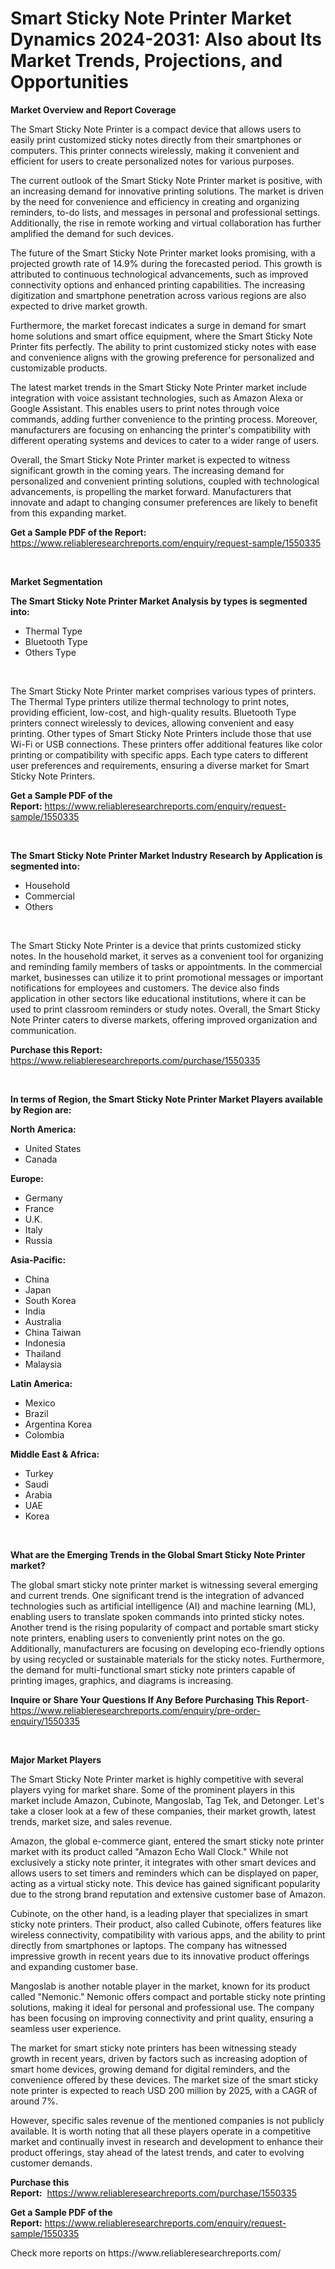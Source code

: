 <p><h1>Smart Sticky Note Printer Market Dynamics 2024-2031: Also about Its Market Trends, Projections, and Opportunities</h1></p><p><strong>Market Overview and Report Coverage</strong></p>
<p><p>The Smart Sticky Note Printer is a compact device that allows users to easily print customized sticky notes directly from their smartphones or computers. This printer connects wirelessly, making it convenient and efficient for users to create personalized notes for various purposes.</p><p>The current outlook of the Smart Sticky Note Printer market is positive, with an increasing demand for innovative printing solutions. The market is driven by the need for convenience and efficiency in creating and organizing reminders, to-do lists, and messages in personal and professional settings. Additionally, the rise in remote working and virtual collaboration has further amplified the demand for such devices.</p><p>The future of the Smart Sticky Note Printer market looks promising, with a projected growth rate of 14.9% during the forecasted period. This growth is attributed to continuous technological advancements, such as improved connectivity options and enhanced printing capabilities. The increasing digitization and smartphone penetration across various regions are also expected to drive market growth.</p><p>Furthermore, the market forecast indicates a surge in demand for smart home solutions and smart office equipment, where the Smart Sticky Note Printer fits perfectly. The ability to print customized sticky notes with ease and convenience aligns with the growing preference for personalized and customizable products. </p><p>The latest market trends in the Smart Sticky Note Printer market include integration with voice assistant technologies, such as Amazon Alexa or Google Assistant. This enables users to print notes through voice commands, adding further convenience to the printing process. Moreover, manufacturers are focusing on enhancing the printer's compatibility with different operating systems and devices to cater to a wider range of users.</p><p>Overall, the Smart Sticky Note Printer market is expected to witness significant growth in the coming years. The increasing demand for personalized and convenient printing solutions, coupled with technological advancements, is propelling the market forward. Manufacturers that innovate and adapt to changing consumer preferences are likely to benefit from this expanding market.</p></p>
<p><strong>Get a Sample PDF of the Report:</strong> <a href="https://www.reliableresearchreports.com/enquiry/request-sample/1550335">https://www.reliableresearchreports.com/enquiry/request-sample/1550335</a></p>
<p>&nbsp;</p>
<p><strong>Market Segmentation</strong></p>
<p><strong>The Smart Sticky Note Printer Market Analysis by types is segmented into:</strong></p>
<p><ul><li>Thermal Type</li><li>Bluetooth Type</li><li>Others Type</li></ul></p>
<p>&nbsp;</p>
<p><p>The Smart Sticky Note Printer market comprises various types of printers. The Thermal Type printers utilize thermal technology to print notes, providing efficient, low-cost, and high-quality results. Bluetooth Type printers connect wirelessly to devices, allowing convenient and easy printing. Other types of Smart Sticky Note Printers include those that use Wi-Fi or USB connections. These printers offer additional features like color printing or compatibility with specific apps. Each type caters to different user preferences and requirements, ensuring a diverse market for Smart Sticky Note Printers.</p></p>
<p><strong>Get a Sample PDF of the Report:</strong>&nbsp;<a href="https://www.reliableresearchreports.com/enquiry/request-sample/1550335">https://www.reliableresearchreports.com/enquiry/request-sample/1550335</a></p>
<p>&nbsp;</p>
<p><strong>The Smart Sticky Note Printer Market Industry Research by Application is segmented into:</strong></p>
<p><ul><li>Household</li><li>Commercial</li><li>Others</li></ul></p>
<p>&nbsp;</p>
<p><p>The Smart Sticky Note Printer is a device that prints customized sticky notes. In the household market, it serves as a convenient tool for organizing and reminding family members of tasks or appointments. In the commercial market, businesses can utilize it to print promotional messages or important notifications for employees and customers. The device also finds application in other sectors like educational institutions, where it can be used to print classroom reminders or study notes. Overall, the Smart Sticky Note Printer caters to diverse markets, offering improved organization and communication.</p></p>
<p><strong>Purchase this Report:</strong>&nbsp; <a href="https://www.reliableresearchreports.com/purchase/1550335">https://www.reliableresearchreports.com/purchase/1550335</a></p>
<p>&nbsp;</p>
<p><strong>In terms of Region, the Smart Sticky Note Printer Market Players available by Region are:</strong></p>
<p>
    <p> <strong> North America: </strong>
        <ul>
            <li>United States</li>
            <li>Canada</li>
        </ul>
        </p> 
    <p> <strong> Europe: </strong>
        <ul>
            <li>Germany</li>
            <li>France</li>
            <li>U.K.</li>
            <li>Italy</li>
            <li>Russia</li>
        </ul>
        </p> 
    <p> <strong> Asia-Pacific: </strong>
        <ul>
            <li>China</li>
            <li>Japan</li>
            <li>South Korea</li>
            <li>India</li>
            <li>Australia</li>
            <li>China Taiwan</li>
            <li>Indonesia</li>
            <li>Thailand</li>
            <li>Malaysia</li>
        </ul>
        </p> 
    <p> <strong> Latin America: </strong>
        <ul>
            <li>Mexico</li>
            <li>Brazil</li>
            <li>Argentina Korea</li>
            <li>Colombia</li>
        </ul>
        </p> 
    <p> <strong> Middle East & Africa: </strong>
        <ul>
            <li>Turkey</li>
            <li>Saudi</li>
            <li>Arabia</li>
            <li>UAE</li>
            <li>Korea</li>
        </ul>
    </p>
    </p>
<p>&nbsp;</p>
<p><strong>What are the Emerging Trends in the Global Smart Sticky Note Printer market?</strong></p>
<p><p>The global smart sticky note printer market is witnessing several emerging and current trends. One significant trend is the integration of advanced technologies such as artificial intelligence (AI) and machine learning (ML), enabling users to translate spoken commands into printed sticky notes. Another trend is the rising popularity of compact and portable smart sticky note printers, enabling users to conveniently print notes on the go. Additionally, manufacturers are focusing on developing eco-friendly options by using recycled or sustainable materials for the sticky notes. Furthermore, the demand for multi-functional smart sticky note printers capable of printing images, graphics, and diagrams is increasing.</p></p>
<p><strong>Inquire or Share Your Questions If Any Before Purchasing This Report</strong>- <a href="https://www.reliableresearchreports.com/enquiry/pre-order-enquiry/1550335">https://www.reliableresearchreports.com/enquiry/pre-order-enquiry/1550335</a></p>
<p>&nbsp;</p>
<p><strong>Major Market Players</strong></p>
<p><p>The Smart Sticky Note Printer market is highly competitive with several players vying for market share. Some of the prominent players in this market include Amazon, Cubinote, Mangoslab, Tag Tek, and Detonger. Let's take a closer look at a few of these companies, their market growth, latest trends, market size, and sales revenue.</p><p>Amazon, the global e-commerce giant, entered the smart sticky note printer market with its product called "Amazon Echo Wall Clock." While not exclusively a sticky note printer, it integrates with other smart devices and allows users to set timers and reminders which can be displayed on paper, acting as a virtual sticky note. This device has gained significant popularity due to the strong brand reputation and extensive customer base of Amazon.</p><p>Cubinote, on the other hand, is a leading player that specializes in smart sticky note printers. Their product, also called Cubinote, offers features like wireless connectivity, compatibility with various apps, and the ability to print directly from smartphones or laptops. The company has witnessed impressive growth in recent years due to its innovative product offerings and expanding customer base.</p><p>Mangoslab is another notable player in the market, known for its product called "Nemonic." Nemonic offers compact and portable sticky note printing solutions, making it ideal for personal and professional use. The company has been focusing on improving connectivity and print quality, ensuring a seamless user experience.</p><p>The market for smart sticky note printers has been witnessing steady growth in recent years, driven by factors such as increasing adoption of smart home devices, growing demand for digital reminders, and the convenience offered by these devices. The market size of the smart sticky note printer is expected to reach USD 200 million by 2025, with a CAGR of around 7%.</p><p>However, specific sales revenue of the mentioned companies is not publicly available. It is worth noting that all these players operate in a competitive market and continually invest in research and development to enhance their product offerings, stay ahead of the latest trends, and cater to evolving customer demands.</p></p>
<p><strong>Purchase this Report:</strong>&nbsp;&nbsp;<a href="https://www.reliableresearchreports.com/purchase/1550335">https://www.reliableresearchreports.com/purchase/1550335</a></p>
<p></p>
<p><strong>Get a Sample PDF of the Report:</strong>&nbsp;<a href="https://www.reliableresearchreports.com/enquiry/request-sample/1550335">https://www.reliableresearchreports.com/enquiry/request-sample/1550335</a></p>
<p>Check more reports on https://www.reliableresearchreports.com/</p>